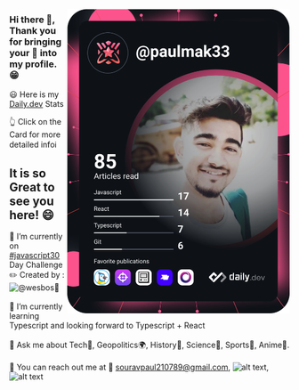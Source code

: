 <a href="https://app.daily.dev/paulmak33"><img align="right" src="https://github.com/im-paul-mak33/im-paul-mak33/blob/main/devcard.svg" width="400" alt="Sourav Paul's Dev Card"/></a>

### Hi there 👋, Thank you for bringing your :eyes: into my profile. :grin:

<span align="right">:smiley: Here is my </span> [Daily.dev](https://app.daily.dev/paulmak33)<span align="right"> Stats </span>


 :point_up_2: Click on the Card for more detailed info:information_source: <br>



## It is so Great to see you here! :smile: <br>
🔭 I’m currently on [#javascript30](https://javascript30.com) Day Challenge :pencil2: Created by : ![ @wesbos ]("https://twitter.com/wesbos):man: <br><br>
🌱 I’m currently learning Typescript and looking forward to Typescript + React <br><br>
💬 Ask me about Tech🤖, Geopolitics🌍, History📜, Science📡, Sports🏓, Anime🍥. <br><br>
📧 You can reach out me at 📝 souravpaul210789@gmail.com, ![alt text][1.2], ![alt text][6.2]

[1]: http://www.twitter.com/paulmak33
[6]: http://www.github.com/im-paul-mak33
 
 







<!--
**im-paul-mak33/im-paul-mak33** is a ✨ _special_ ✨ repository because its `README.md` (this file) appears on your GitHub profile.

Here are some ideas to get you started:

- 🔭 I’m currently working on ...
- 🌱 I’m currently learning ...
- 👯 I’m looking to collaborate on ...
- 🤔 I’m looking for help with ...
- 💬 Ask me about ...
- 📫 How to reach me: ...
- 😄 Pronouns: ...
- ⚡ Fun fact: ...
-->

<!-- Please don't remove this: Grab your social icons from https://github.com/carlsednaoui/gitsocial -->

<!-- display the social media buttons in your README -->
<!--
[![alt text][1.1]][1]
[![alt text][6.1]][6]
-->

<!-- links to social media icons -->
<!-- no need to change these -->

<!-- icons with padding -->

[1.1]: http://i.imgur.com/tXSoThF.png (twitter icon with padding)
[6.1]: http://i.imgur.com/0o48UoR.png (github icon with padding)

<!-- icons without padding -->

[1.2]: http://i.imgur.com/wWzX9uB.png (twitter icon without padding)
[6.2]: http://i.imgur.com/9I6NRUm.png (github icon without padding)


<!-- links to your social media accounts -->
<!-- update these accordingly -->

[1]: http://www.twitter.com/paulmak33
[6]: http://www.github.com/im-paul-mak33

<!-- Please don't remove this: Grab your social icons from https://github.com/carlsednaoui/gitsocial -->
